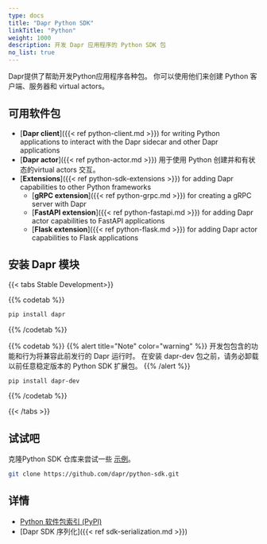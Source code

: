```yaml
---
type: docs
title: "Dapr Python SDK"
linkTitle: "Python"
weight: 1000
description: 开发 Dapr 应用程序的 Python SDK 包
no_list: true
---
```


Dapr提供了帮助开发Python应用程序各种包。 你可以使用他们来创建 Python 客户端、服务器和 virtual actors。

## 可用软件包

- [**Dapr client**]({{< ref python-client.md >}}) for writing Python applications to interact with the Dapr sidecar and other Dapr applications
- [**Dapr actor**]({{< ref python-actor.md >}}) 用于使用 Python 创建并和有状态的virtual actors 交互。
- [**Extensions**]({{< ref python-sdk-extensions >}}) for adding Dapr capabilities to other Python frameworks
    - [**gRPC extension**]({{< ref python-grpc.md >}}) for creating a gRPC server with Dapr
    - [**FastAPI extension**]({{< ref python-fastapi.md >}}) for adding Dapr actor capabilities to FastAPI applications
    - [**Flask extension**]({{< ref python-flask.md >}}) for adding Dapr actor capabilities to Flask applications

## 安装 Dapr 模块

{{< tabs Stable Development>}}

{{% codetab %}}
```bash
pip install dapr
```
{{% /codetab %}}

{{% codetab %}}
{{% alert title="Note" color="warning" %}}
开发包包含的功能和行为将兼容此前发行的 Dapr 运行时。 在安装 dapr-dev 包之前，请务必卸载以前任意稳定版本的 Python SDK 扩展包。
{{% /alert %}}

```bash
pip install dapr-dev
```
{{% /codetab %}}

{{< /tabs >}}

## 试试吧

克隆Python SDK 仓库来尝试一些 [示例](https://github.com/dapr/python-sdk/tree/master/examples)。

```bash
git clone https://github.com/dapr/python-sdk.git
```

## 详情

- [Python 软件包索引 (PyPI)](https://pypi.org/user/dapr.io/)
- [Dapr SDK 序列化]({{< ref sdk-serialization.md >}})